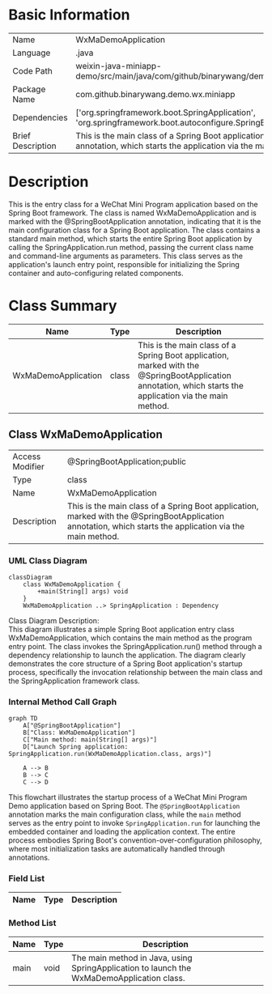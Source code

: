 # Basic Information

|      |      |
|------|------|
| Name | WxMaDemoApplication |
| Language | .java |
| Code Path | weixin-java-miniapp-demo/src/main/java/com/github/binarywang/demo/wx/miniapp/WxMaDemoApplication.java |
| Package Name | com.github.binarywang.demo.wx.miniapp |
| Dependencies | ['org.springframework.boot.SpringApplication', 'org.springframework.boot.autoconfigure.SpringBootApplication'] |
| Brief Description | This is the main class of a Spring Boot application, marked with the @SpringBootApplication annotation, which starts the application via the main method. |

# Description

This is the entry class for a WeChat Mini Program application based on the Spring Boot framework. The class is named WxMaDemoApplication and is marked with the @SpringBootApplication annotation, indicating that it is the main configuration class for a Spring Boot application. The class contains a standard main method, which starts the entire Spring Boot application by calling the SpringApplication.run method, passing the current class name and command-line arguments as parameters. This class serves as the application's launch entry point, responsible for initializing the Spring container and auto-configuring related components.

# Class Summary

| Name   | Type  | Description |
|-------|------|-------------|
| WxMaDemoApplication | class | This is the main class of a Spring Boot application, marked with the @SpringBootApplication annotation, which starts the application via the main method. |



## Class WxMaDemoApplication

|      |      |
|------|------|
| Access Modifier | @SpringBootApplication;public |
| Type | class |
| Name | WxMaDemoApplication |
| Description | This is the main class of a Spring Boot application, marked with the @SpringBootApplication annotation, which starts the application via the main method. |


### UML Class Diagram

```mermaid
classDiagram
    class WxMaDemoApplication {
        +main(String[] args) void
    }
    WxMaDemoApplication ..> SpringApplication : Dependency
```

Class Diagram Description:  
This diagram illustrates a simple Spring Boot application entry class WxMaDemoApplication, which contains the main method as the program entry point. The class invokes the SpringApplication.run() method through a dependency relationship to launch the application. The diagram clearly demonstrates the core structure of a Spring Boot application's startup process, specifically the invocation relationship between the main class and the SpringApplication framework class.


### Internal Method Call Graph

```mermaid
graph TD
    A["@SpringBootApplication"]
    B["Class: WxMaDemoApplication"]
    C["Main method: main(String[] args)"]
    D["Launch Spring application: SpringApplication.run(WxMaDemoApplication.class, args)"]
    
    A --> B
    B --> C
    C --> D
```

This flowchart illustrates the startup process of a WeChat Mini Program Demo application based on Spring Boot. The `@SpringBootApplication` annotation marks the main configuration class, while the `main` method serves as the entry point to invoke `SpringApplication.run` for launching the embedded container and loading the application context. The entire process embodies Spring Boot's convention-over-configuration philosophy, where most initialization tasks are automatically handled through annotations.

### Field List

| Name  | Type  | Description |
|-------|-------|------|

### Method List

| Name  | Type  | Description |
|-------|-------|------|
| main | void | The main method in Java, using SpringApplication to launch the WxMaDemoApplication class. |




